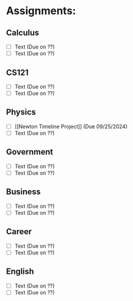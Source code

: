 # Assignments:
## Calculus
- [ ] Text (Due on ??)
- [ ] Text (Due on ??)
## CS121
- [ ] Text (Due on ??)
- [ ] Text (Due on ??)
## Physics
- [ ] [[Newton Timeline Project]] (Due 09/25/2024)
- [ ] Text (Due on ??)
## Government
- [ ] Text (Due on ??)
- [ ] Text (Due on ??)
## Business
- [ ] Text (Due on ??)
- [ ] Text (Due on ??)
## Career
- [ ] Text (Due on ??)
- [ ] Text (Due on ??)
## English
- [ ] Text (Due on ??)
- [ ] Text (Due on ??)
